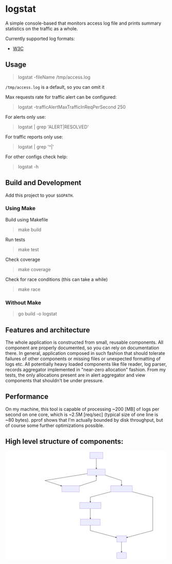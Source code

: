 # logstat

A simple console-based that monitors access log file 
and prints summary statistics on the traffic as a whole.

Currently supported log formats:
* [W3C](https://www.w3.org/Daemon/User/Config/Logging.html) 

## Usage
>logstat -fileName /tmp/access.log

`/tmp/access.log` is a default, so you can omit it
 
Max requests rate for traffic alert can be configured:
 >logstat -trafficAlertMaxTrafficInReqPerSecond 250
 
For alerts only use:
>logstat | grep 'ALERT\|RESOLVED'

For traffic reports only use:
>logstat | grep '^|'

For other configs check help:
>logstat -h

## Build and Development
Add this project to your `$GOPATH`.

### Using Make
Build using Makefile
> make build

Run tests
> make test

Check coverage
> make coverage

Check for race conditions (this can take a while)
> make race

### Without Make
> go build -o logstat

## Features and architecture
The whole application is constructed from small, reusable components.
All component are properly documented, so you can rely on documentation there.
In general, application composed in such fashion that should tolerate 
failures of other components or missing files or unexpected formatting of logs etc.
All potentially heavy loaded components like file reader, log parser, records aggregator
implemented in "near-zero allocation" fashion.
From my tests, the only allocations present are in alert aggregator and view 
components that shouldn't be under pressure.

## Performance
On my machine, this tool is capable of processing ~200 [MB] of logs per second on one core, 
which is ~2.5M [req/sec] (typical size of one line is ~80 bytes).
pprof shows that I'm actually bounded by disk throughput, but of course some further optimizations possible.

## High level structure of components:
![Components Diagram](doc/mermaid-component-diagram-V01.svg)
